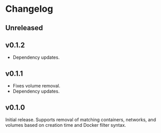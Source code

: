 # Changelog

## Unreleased

## v0.1.2

- Dependency updates.

## v0.1.1

- Fixes volume removal.
- Dependency updates.

## v0.1.0

Initial release. Supports removal of matching containers, networks, and volumes based on creation time and Docker filter syntax.
